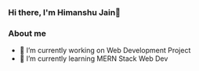 ### Hi there, I'm Himanshu Jain👋

<!--
**himanshujain2001/himanshujain2001** is a ✨ _special_ ✨ repository because its `README.md` (this file) appears on your GitHub profile.

Here are some ideas to get you started:

- 🔭 I’m currently working on Web Development Project
- 🌱 I’m currently learning MERN Stack Web Dev
- 📫 How to reach me: ...
- ⚡ Fun fact: ...
-->

### About me
- 🔭 I’m currently working on Web Development Project
- 🌱 I’m currently learning MERN Stack Web Dev
